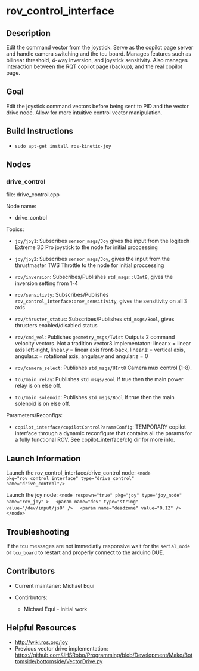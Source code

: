 # rov_control_interface

## Description

Edit the command vector from the joystick. Serve as the copilot page server and handle camera switching and the tcu board. Manages features such as bilinear threshold, 4-way inversion, and joystick sensitivity. Also manages interaction between the RQT copilot page (backup), and the real copilot page.

## Goal

Edit the joystick command vectors before being sent to PID and the vector drive node. Allow for more intuitive control vector manipulation.

## Build Instructions

* `sudo apt-get install ros-kinetic-joy`

## Nodes

### drive_control

file: drive_control.cpp

Node name:
* drive_control

Topics:

* `joy/joy1`:
  Subscribes `sensor_msgs/Joy` gives the input from the logitech Extreme 3D Pro joystick to the node for initial proccessing

* `joy/joy2`:
  Subscribes `sensor_msgs/Joy`, gives the input from the thrustmaster TWS Throttle to the node for initial proccessing

* `rov/inversion`:
  Subscribes/Publishes `std_msgs::UInt8`, gives the inversion setting from 1-4

* `rov/sensitivty`:
  Subscribes/Publishes `rov_control_interface::rov_sensitivity`, gives the sensitivity on all 3 axis

* `rov/thruster_status`:
  Subscribes/Publishes `std_msgs/Bool`, gives thrusters enabled/disabled status

* `rov/cmd_vel`:
  Publishes `geometry_msgs/Twist` Outputs 2 command velocity vectors. Not a tradition vector3 implementaton: linear.x = linear axis left-right, linear.y = linear axis front-back, linear.z = vertical axis, angular.x = rotational axis, angular.y and angular.z = 0

* `rov/camera_select`:
  Publishes `std_msgs/UInt8` Camera mux control (1-8).

* `tcu/main_relay`:
  Publishes `std_msgs/Bool` If true then the main power relay is on else off.

* `tcu/main_solenoid`:
  Publishes `std_msgs/Bool` If true then the main solenoid is on else off.

Parameters/Reconfigs:
*  `copilot_interface/copilotControlParamsConfig`: TEMPORARY copilot interface through a dynamic reconfigure that contains all the params for a fully functional ROV. See copilot_interface/cfg dir for more info.


## Launch Information
Launch the rov_control_interface/drive_control node:
`<node pkg="rov_control_interface" type="drive_control" name="drive_control"/>`

Launch the joy node:
`<node respawn="true" pkg="joy" type="joy_node" name="rov_joy" >`
`  <param name="dev" type="string" value="/dev/input/js0" />`
`  <param name="deadzone" value="0.12" />`
`</node>`

## Troubleshooting

If the tcu messages are not immediatly responsive wait for the `serial_node` or `tcu_board` to restart and properly connect to the arduino DUE.

## Contributors

* Current maintaner: Michael Equi

* Contirbutors:
  * Michael Equi - initial work

## Helpful Resources

* http://wiki.ros.org/joy
* Previous vector drive implementation: https://github.com/JHSRobo/Programming/blob/Development/Mako/Bottomside/bottomside/VectorDrive.py
